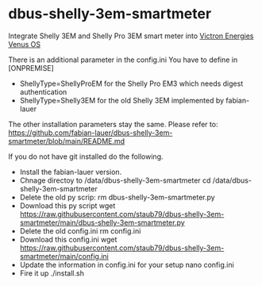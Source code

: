 # dbus-shelly-3em-smartmeter
Integrate Shelly 3EM and Shelly Pro 3EM smart meter into [Victron Energies Venus OS](https://github.com/victronenergy/venus)

There is an additional parameter in the config.ini
You have to define in [ONPREMISE]
- ShellyType=ShellyProEM for the Shelly Pro EM3 which needs digest authentication
- ShellyType=Shelly3EM for the old Shelly 3EM implemented by fabian-lauer

The other installation parameters stay the same.
Please refer to: https://github.com/fabian-lauer/dbus-shelly-3em-smartmeter/blob/main/README.md

If you do not have git installed do the following.
- Install the fabian-lauer version.
- Chnage directoy to /data/dbus-shelly-3em-smartmeter
  cd /data/dbus-shelly-3em-smartmeter
- Delete the old py scrip:
  rm dbus-shelly-3em-smartmeter.py
- Download this py script
  wget https://raw.githubusercontent.com/staub79/dbus-shelly-3em-smartmeter/main/dbus-shelly-3em-smartmeter.py
- Delete the old config.ini
  rm config.ini
- Download this config.ini
  wget https://raw.githubusercontent.com/staub79/dbus-shelly-3em-smartmeter/main/config.ini
- Update the information in config.ini for your setup
  nano config.ini
- Fire it up
  ./install.sh
